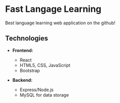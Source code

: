 # Fast Langage Learning

Best language learning web application on the github!

## Technologies

- **Frontend:**
    - React
    - HTML5, CSS, JavaScript
    - Bootstrap

- **Backend:**
    - Express/Node.js
    - MySQL for data storage

